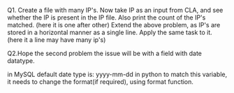Q1. Create a file with many IP's. Now take IP as an input from CLA, and see whether the IP is present in the IP file. Also print the count of the IP's matched. 
(here it is one after other)
Extend the above problem, as IP's are stored in a horizontal manner as a single line. Apply the same task to it.
(here it a line may have many ip's)

Q2.Hope the second problem the issue will be with a field with date datatype.

in MySQL default date type is: yyyy-mm-dd
in python to match this variable, it needs to change the format(if required), using format function.
